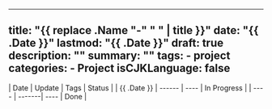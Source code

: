 
---

title: "{{ replace .Name "-" " " | title }}"
date: "{{ .Date }}"
lastmod: "{{ .Date }}"
draft: true
description: ""
summary: ""
tags:
    - project
categories:
    - Project
isCJKLanguage: false
---

| Date | Update | Tags | Status |
| {{ .Date }} | ------ | ---- | In Progress |
| ---- | -------| ---- | Done |
